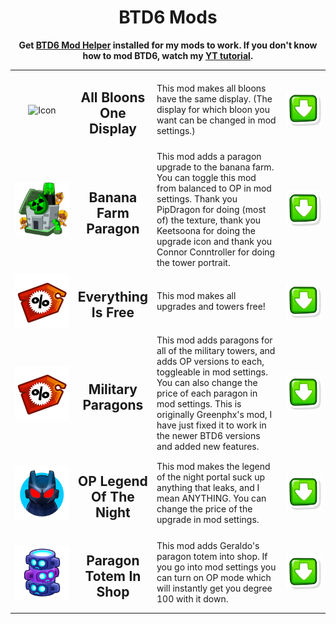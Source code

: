 <h1 align="center">BTD6 Mods</h1>
<p align="center"><b>Get <a href="https://github.com/gurrenm3/BTD-Mod-Helper/releases/latest">BTD6 Mod Helper</a> installed for my mods to work. If you don't know how to mod BTD6, watch my <a href="https://www.youtube.com/watch?v=xHQzRt8Z6YE">YT tutorial</a>.</b>
</p>

<table style="table-layout:fixed">
    <tr>
        <td width="20%" align="center">
            <img align="center"  alt="Icon" width="60%" src="https://github.com/Jonyboylovespie/AllOneBloonDisplay/blob/main/RedBloon.png?raw=true">
        </td>
        <td width="15%" align="center">
            <h2>All Bloons One Display</h2>
        </td>
        <td>
           This mod makes all bloons have the same display. (The display for which bloon you want can be changed in mod settings.)
        </td>
        <td width="14%">
            <a href="https://github.com/Jonyboylovespie/BTD6-Mods/blob/main/Mods/AllOneBloonDisplay.dll?raw=true"><img alt="Download" src="https://github.com/Darinsky/Bloons-TD6-Mods/blob/main/download_small.png?raw=true"></a>
        </td>
    </tr>
    <tr>
        <td width="20%" align="left">
            <img align="left"  alt="Icon" width="100%" src="https://github.com/Jonyboylovespie/BananaFarmParagon/blob/main/BananaFarmParagon-Portrait.png?raw=true">
        </td>
        <td width="15%" align="center">
            <h2>Banana Farm Paragon</h2>
        </td>
        <td>
           This mod adds a paragon upgrade to the banana farm. You can toggle this mod from balanced to OP in mod settings. Thank you PipDragon for doing (most of) the texture, thank you Keetsoona for doing the upgrade icon and thank you Connor Conntroller for doing the tower portrait.
        </td>
        <td width="14%">
            <a href="https://github.com/Jonyboylovespie/BTD6-Mods/blob/main/Mods/BananaFarmParagon.dll?raw=true"><img alt="Download" src="https://github.com/Darinsky/Bloons-TD6-Mods/blob/main/download_small.png?raw=true"></a>
        </td>
    </tr>
    <tr>
        <td width="20%" align="left">
            <img align="left"  alt="Icon" width="100%" src="https://raw.githubusercontent.com/Jonyboylovespie/EverythingIsFree/main/MonkeyBusinessUpgradeIcon.png">
        </td>
        <td width="15%" align="center">
            <h2>Everything Is Free</h2>
        </td>
        <td>
           This mod makes all upgrades and towers free!
        </td>
        <td width="14%">
            <a href="https://github.com/Jonyboylovespie/BTD6-Mods/blob/main/Mods/EverythingFree.dll?raw=true"><img alt="Download" src="https://github.com/Darinsky/Bloons-TD6-Mods/blob/main/download_small.png?raw=true"></a>
        </td>
    </tr>
    <tr>
        <td width="20%" align="left">
            <img align="left"  alt="Icon" width="100%" src="https://raw.githubusercontent.com/Jonyboylovespie/EverythingIsFree/main/MonkeyBusinessUpgradeIcon.png">
        </td>
        <td width="15%" align="center">
            <h2>Military Paragons</h2>
        </td>
        <td>
           This mod adds paragons for all of the military towers, and adds OP versions to each, toggleable in mod settings. You can also change the price of each paragon in mod settings. This is originally Greenphx's mod, I have just fixed it to work in the newer BTD6 versions and added new features.
        </td>
        <td width="14%">
            <a href="https://github.com/Jonyboylovespie/BTD6-Mods/blob/main/Mods/MilitaryParagons.dll?raw=true"><img alt="Download" src="https://github.com/Darinsky/Bloons-TD6-Mods/blob/main/download_small.png?raw=true"></a>
        </td>
    </tr>
    <tr>
        <td width="20%" align="left">
            <img align="left"  alt="Icon" width="100%" src="https://raw.githubusercontent.com/Jonyboylovespie/OPLegendOfTheNight/main/OPLegendOfTheNightIcon.png">
        </td>
        <td width="15%" align="center">
            <h2>OP Legend Of The Night</h2>
        </td>
        <td>
           This mod makes the legend of the night portal suck up anything that leaks, and I mean ANYTHING. You can change the price of the upgrade in mod settings.
        </td>
        <td width="14%">
            <a href="https://github.com/Jonyboylovespie/BTD6-Mods/blob/main/Mods/OPLegendOfTheNight.dll?raw=true"><img alt="Download" src="https://github.com/Darinsky/Bloons-TD6-Mods/blob/main/download_small.png?raw=true"></a>
        </td>
    </tr>
    <tr>
        <td width="20%" align="left">
            <img align="left"  alt="Icon" width="100%" src="https://raw.githubusercontent.com/Jonyboylovespie/ParagonTotemInShop/main/ParagonPowerTotemPortrait.png">
        </td>
        <td width="15%" align="center">
            <h2>Paragon Totem In Shop</h2>
        </td>
        <td>
           This mod adds Geraldo's paragon totem into shop. If you go into mod settings you can turn on OP mode which will instantly get you degree 100 with it down.
        </td>
        <td width="14%">
            <a href="https://github.com/Jonyboylovespie/BTD6-Mods/blob/main/Mods/ParagonTotem.dll?raw=true"><img alt="Download" src="https://github.com/Darinsky/Bloons-TD6-Mods/blob/main/download_small.png?raw=true"></a>
        </td>
    </tr>
